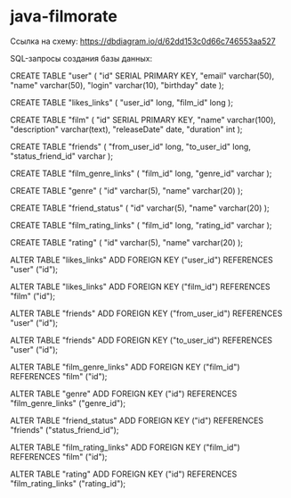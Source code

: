# java-filmorate
Ссылка на схему: https://dbdiagram.io/d/62dd153c0d66c746553aa527

SQL-запросы создания базы данных:

CREATE TABLE "user" (
"id" SERIAL PRIMARY KEY,
"email" varchar(50),
"name" varchar(50),
"login" varchar(10),
"birthday" date
);

CREATE TABLE "likes_links" (
"user_id" long,
"film_id" long
);

CREATE TABLE "film" (
"id" SERIAL PRIMARY KEY,
"name" varchar(100),
"description" varchar(text),
"releaseDate" date,
"duration" int
);

CREATE TABLE "friends" (
"from_user_id" long,
"to_user_id" long,
"status_friend_id" varchar
);

CREATE TABLE "film_genre_links" (
"film_id" long,
"genre_id" varchar
);

CREATE TABLE "genre" (
"id" varchar(5),
"name" varchar(20)
);

CREATE TABLE "friend_status" (
"id" varchar(5),
"name" varchar(20)
);

CREATE TABLE "film_rating_links" (
"film_id" long,
"rating_id" varchar
);

CREATE TABLE "rating" (
"id" varchar(5),
"name" varchar(20)
);

ALTER TABLE "likes_links" ADD FOREIGN KEY ("user_id") REFERENCES "user" ("id");

ALTER TABLE "likes_links" ADD FOREIGN KEY ("film_id") REFERENCES "film" ("id");

ALTER TABLE "friends" ADD FOREIGN KEY ("from_user_id") REFERENCES "user" ("id");

ALTER TABLE "friends" ADD FOREIGN KEY ("to_user_id") REFERENCES "user" ("id");

ALTER TABLE "film_genre_links" ADD FOREIGN KEY ("film_id") REFERENCES "film" ("id");

ALTER TABLE "genre" ADD FOREIGN KEY ("id") REFERENCES "film_genre_links" ("genre_id");

ALTER TABLE "friend_status" ADD FOREIGN KEY ("id") REFERENCES "friends" ("status_friend_id");

ALTER TABLE "film_rating_links" ADD FOREIGN KEY ("film_id") REFERENCES "film" ("id");

ALTER TABLE "rating" ADD FOREIGN KEY ("id") REFERENCES "film_rating_links" ("rating_id");
